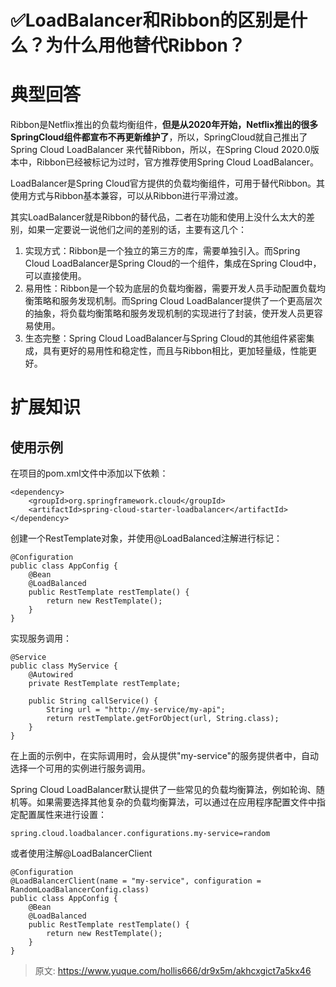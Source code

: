 # ✅LoadBalancer和Ribbon的区别是什么？为什么用他替代Ribbon？


# 典型回答

Ribbon是Netflix推出的负载均衡组件，**但是从2020年开始，Netflix推出的很多SpringCloud组件都宣布不再更新维护了**，所以，SpringCloud就自己推出了Spring Cloud  LoadBalancer 来代替Ribbon，所以，在Spring Cloud 2020.0版本中，Ribbon已经被标记为过时，官方推荐使用Spring Cloud LoadBalancer。

LoadBalancer是Spring Cloud官方提供的负载均衡组件，可用于替代Ribbon。其使用方式与Ribbon基本兼容，可以从Ribbon进行平滑过渡。

其实LoadBalancer就是Ribbon的替代品，二者在功能和使用上没什么太大的差别，如果一定要说一说他们之间的差别的话，主要有这几个：

1. 实现方式：Ribbon是一个独立的第三方的库，需要单独引入。而Spring Cloud LoadBalancer是Spring Cloud的一个组件，集成在Spring Cloud中，可以直接使用。
2. 易用性：Ribbon是一个较为底层的负载均衡器，需要开发人员手动配置负载均衡策略和服务发现机制。而Spring Cloud LoadBalancer提供了一个更高层次的抽象，将负载均衡策略和服务发现机制的实现进行了封装，使开发人员更容易使用。
3. 生态完整：Spring Cloud LoadBalancer与Spring Cloud的其他组件紧密集成，具有更好的易用性和稳定性，而且与Ribbon相比，更加轻量级，性能更好。


# 扩展知识


## 使用示例

在项目的pom.xml文件中添加以下依赖：

```
<dependency>
    <groupId>org.springframework.cloud</groupId>
    <artifactId>spring-cloud-starter-loadbalancer</artifactId>
</dependency>
```


创建一个RestTemplate对象，并使用@LoadBalanced注解进行标记：

```
@Configuration
public class AppConfig {
    @Bean
    @LoadBalanced
    public RestTemplate restTemplate() {
        return new RestTemplate();
    }
}
```

实现服务调用：

```
@Service
public class MyService {
    @Autowired
    private RestTemplate restTemplate;

    public String callService() {
        String url = "http://my-service/my-api";
        return restTemplate.getForObject(url, String.class);
    }
}
```

在上面的示例中，在实际调用时，会从提供"my-service"的服务提供者中，自动选择一个可用的实例进行服务调用。

Spring Cloud LoadBalancer默认提供了一些常见的负载均衡算法，例如轮询、随机等。如果需要选择其他复杂的负载均衡算法，可以通过在应用程序配置文件中指定配置属性来进行设置：

```
spring.cloud.loadbalancer.configurations.my-service=random
```

或者使用注解@LoadBalancerClient 

```
@Configuration
@LoadBalancerClient(name = "my-service", configuration = RandomLoadBalancerConfig.class)
public class AppConfig {
    @Bean
    @LoadBalanced
    public RestTemplate restTemplate() {
        return new RestTemplate();
    }
}
```


> 原文: <https://www.yuque.com/hollis666/dr9x5m/akhcxgict7a5kx46>
